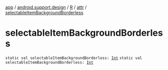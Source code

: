 [app](../../../index.md) / [android.support.design](../../index.md) / [R](../index.md) / [attr](index.md) / [selectableItemBackgroundBorderless](./selectable-item-background-borderless.md)

# selectableItemBackgroundBorderless

`static val selectableItemBackgroundBorderless: `[`Int`](https://kotlinlang.org/api/latest/jvm/stdlib/kotlin/-int/index.html)
`static val selectableItemBackgroundBorderless: `[`Int`](https://kotlinlang.org/api/latest/jvm/stdlib/kotlin/-int/index.html)